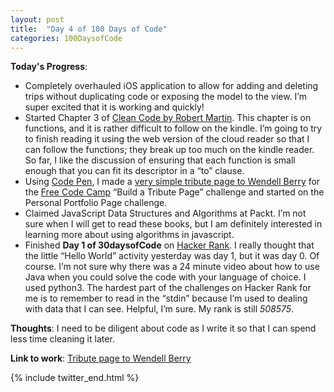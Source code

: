 ```yaml
---
layout: post
title:  "Day 4 of 100 Days of Code"
categories: 100DaysofCode
---
```


**Today's Progress**: 
+  Completely overhauled iOS application to allow for adding and deleting trips without duplicating code or exposing the model to the view. I’m super excited that it is working and quickly!
+  Started Chapter 3 of [Clean Code by Robert Martin](http://amzn.to/2sOXBuy). This chapter is on functions, and it is rather difficult to follow on the kindle. I’m going to try to finish reading it using the web version of the cloud reader so that I can follow the functions; they break up too much on the kindle reader. So far, I like the discussion of ensuring that each function is small enough that you can fit its descriptor in a “to” clause.
+ Using [Code Pen](codepen.io), I made a [very simple tribute page to Wendell Berry](https://codepen.io/jessachandler/pen/OgEmxb) for the [Free Code Camp]( https://www.freecodecamp.org) “Build a Tribute Page” challenge and started on the Personal Portfolio Page challenge. 
+ Claimed JavaScript Data Structures and Algorithms at Packt. I’m not sure when I will get to read these books, but I am definitely interested in learning more about using algorithms in javascript.
+ Finished **Day 1 of 30daysofCode** on [Hacker Rank](http://www.hackerrank.com). I really thought that the little “Hello World” activity yesterday was day 1, but it was day 0. Of course. I’m not sure why there was a 24 minute video about how to use Java when you could solve the code with your language of choice. I used python3. The hardest part of the challenges on Hacker Rank for me is to remember to read in the “stdin” because I’m used to dealing with data that I can see. Helpful, I’m sure. My rank is still *508575*. 

**Thoughts**: I need to be diligent about code as I write it so that I can spend less time cleaning it later.

**Link to work**: [Tribute page to Wendell Berry](https://codepen.io/jessachandler/pen/OgEmxb)


{% include twitter_end.html %}